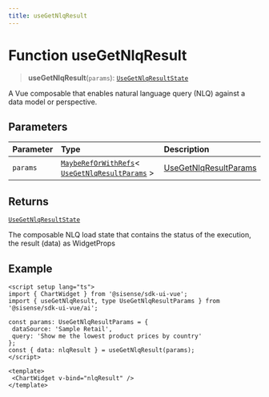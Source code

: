 ```yaml
---
title: useGetNlqResult
---
```


# Function useGetNlqResult <Badge type="beta" text="Beta" />

> **useGetNlqResult**(`params`): [`UseGetNlqResultState`](../interfaces/interface.UseGetNlqResultState.md)

A Vue composable that enables natural language query (NLQ) against a data model or perspective.

## Parameters

| Parameter | Type | Description |
| :------ | :------ | :------ |
| `params` | [`MaybeRefOrWithRefs`](../type-aliases/type-alias.MaybeRefOrWithRefs.md)\< [`UseGetNlqResultParams`](../interfaces/interface.UseGetNlqResultParams.md) \> | [UseGetNlqResultParams](../interfaces/interface.UseGetNlqResultParams.md) |

## Returns

[`UseGetNlqResultState`](../interfaces/interface.UseGetNlqResultState.md)

The composable NLQ load state that contains the status of the execution, the result (data) as WidgetProps

## Example

```vue
<script setup lang="ts">
import { ChartWidget } from '@sisense/sdk-ui-vue';
import { useGetNlqResult, type UseGetNlqResultParams } from '@sisense/sdk-ui-vue/ai';

const params: UseGetNlqResultParams = {
 dataSource: 'Sample Retail',
 query: 'Show me the lowest product prices by country'
};
const { data: nlqResult } = useGetNlqResult(params);
</script>

<template>
 <ChartWidget v-bind="nlqResult" />
</template>
```
